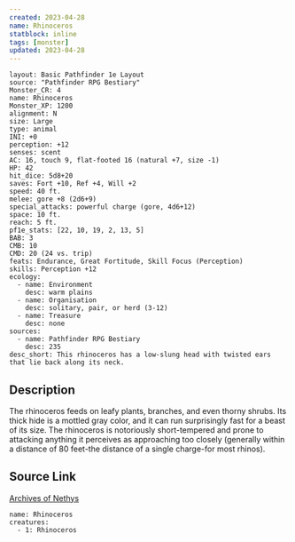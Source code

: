 ```yaml
---
created: 2023-04-28
name: Rhinoceros
statblock: inline
tags: [monster]
updated: 2023-04-28
---
```

```statblock
layout: Basic Pathfinder 1e Layout
source: "Pathfinder RPG Bestiary"
Monster_CR: 4
name: Rhinoceros
Monster_XP: 1200
alignment: N
size: Large
type: animal
INI: +0
perception: +12
senses: scent
AC: 16, touch 9, flat-footed 16 (natural +7, size -1)
HP: 42
hit_dice: 5d8+20
saves: Fort +10, Ref +4, Will +2
speed: 40 ft.
melee: gore +8 (2d6+9)
special_attacks: powerful charge (gore, 4d6+12)
space: 10 ft.
reach: 5 ft.
pf1e_stats: [22, 10, 19, 2, 13, 5]
BAB: 3
CMB: 10
CMD: 20 (24 vs. trip)
feats: Endurance, Great Fortitude, Skill Focus (Perception)
skills: Perception +12
ecology:
  - name: Environment
    desc: warm plains
  - name: Organisation
    desc: solitary, pair, or herd (3-12)
  - name: Treasure
    desc: none
sources:
  - name: Pathfinder RPG Bestiary
    desc: 235
desc_short: This rhinoceros has a low-slung head with twisted ears that lie back along its neck.
```
## Description
The rhinoceros feeds on leafy plants, branches, and even thorny shrubs. Its thick hide is a mottled gray color, and it can run surprisingly fast for a beast of its size. The rhinoceros is notoriously short-tempered and prone to attacking anything it perceives as approaching too closely (generally within a distance of 80 feet-the distance of a single charge-for most rhinos).
## Source Link
[Archives of Nethys](https://aonprd.com/MonsterDisplay.aspx?ItemName=Rhinoceros)
```encounter-table
name: Rhinoceros
creatures:
  - 1: Rhinoceros
```
